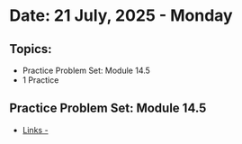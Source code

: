 # Date: 21 July, 2025 - Monday

## Topics:
- Practice Problem Set: Module 14.5
- 1 Practice

## Practice Problem Set: Module 14.5
- [Links -](https://docs.google.com/document/d/1KOilh4Vb-PN21_kD7ejLA6qx6AhVbHlq/edit?usp=drivesdk&ouid=112433310488936743525&rtpof=true&sd=true)